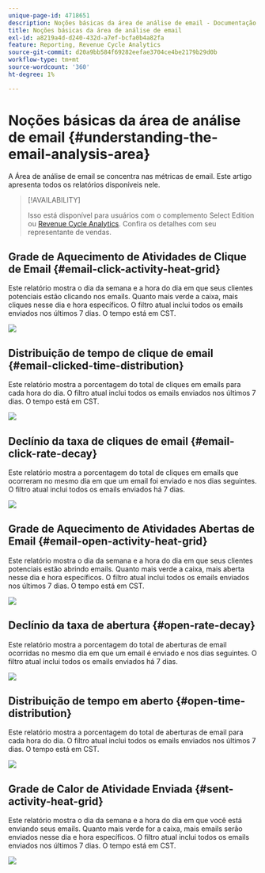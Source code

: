 ```yaml
---
unique-page-id: 4718651
description: Noções básicas da área de análise de email - Documentação do Marketo - Documentação do produto
title: Noções básicas da área de análise de email
exl-id: a8219a4d-d240-432d-a7ef-bcfa0b4a82fa
feature: Reporting, Revenue Cycle Analytics
source-git-commit: d20a9bb584f69282eefae3704ce4be2179b29d0b
workflow-type: tm+mt
source-wordcount: '360'
ht-degree: 1%

---
```


# Noções básicas da área de análise de email {#understanding-the-email-analysis-area}

A Área de análise de email se concentra nas métricas de email. Este artigo apresenta todos os relatórios disponíveis nele.

>[!AVAILABILITY]
>
>Isso está disponível para usuários com o complemento Select Edition ou [Revenue Cycle Analytics](https://www.marketo.com/global-enterprise/marketo-revenue-cycle-analytics/). Confira os detalhes com seu representante de vendas.

## Grade de Aquecimento de Atividades de Clique de Email {#email-click-activity-heat-grid}

Este relatório mostra o dia da semana e a hora do dia em que seus clientes potenciais estão clicando nos emails. Quanto mais verde a caixa, mais cliques nesse dia e hora específicos. O filtro atual inclui todos os emails enviados nos últimos 7 dias. O tempo está em CST.

![](assets/image2015-5-6-17-3a17-3a34.png)

## Distribuição de tempo de clique de email {#email-clicked-time-distribution}

Este relatório mostra a porcentagem do total de cliques em emails para cada hora do dia. O filtro atual inclui todos os emails enviados nos últimos 7 dias. O tempo está em CST.

![](assets/image2015-5-6-17-3a20-3a55.png)

## Declínio da taxa de cliques de email {#email-click-rate-decay}

Este relatório mostra a porcentagem do total de cliques em emails que ocorreram no mesmo dia em que um email foi enviado e nos dias seguintes. O filtro atual inclui todos os emails enviados há 7 dias.

![](assets/image2015-5-6-17-3a26-3a50.png)

## Grade de Aquecimento de Atividades Abertas de Email {#email-open-activity-heat-grid}

Este relatório mostra o dia da semana e a hora do dia em que seus clientes potenciais estão abrindo emails. Quanto mais verde a caixa, mais aberta nesse dia e hora específicos. O filtro atual inclui todos os emails enviados nos últimos 7 dias. O tempo está em CST.

![](assets/image2015-5-6-17-3a30-3a35.png)

## Declínio da taxa de abertura {#open-rate-decay}

Este relatório mostra a porcentagem do total de aberturas de email ocorridas no mesmo dia em que um email é enviado e nos dias seguintes. O filtro atual inclui todos os emails enviados há 7 dias.

![](assets/image2015-5-6-17-3a37-3a25.png)

## Distribuição de tempo em aberto {#open-time-distribution}

Este relatório mostra a porcentagem do total de aberturas de email para cada hora do dia. O filtro atual inclui todos os emails enviados nos últimos 7 dias. O tempo está em CST.

![](assets/image2015-5-6-17-3a39-3a15.png)

## Grade de Calor de Atividade Enviada {#sent-activity-heat-grid}

Este relatório mostra o dia da semana e a hora do dia em que você está enviando seus emails. Quanto mais verde for a caixa, mais emails serão enviados nesse dia e hora específicos. O filtro atual inclui todos os emails enviados nos últimos 7 dias. O tempo está em CST.

![](assets/seven.png)
